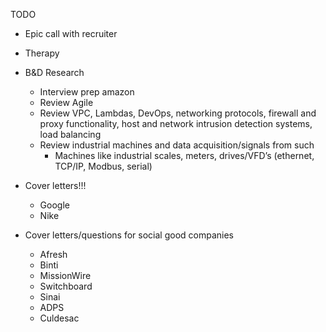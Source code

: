 TODO
- Epic call with recruiter
- Therapy
- B&D Research
	- Interview prep amazon
	- Review Agile
	- Review VPC, Lambdas, DevOps, networking protocols, firewall and proxy functionality, host and network intrusion detection systems, load balancing
	- Review industrial machines and data acquisition/signals from such
		- Machines like industrial scales, meters, drives/VFD’s (ethernet, TCP/IP, Modbus, serial)

- Cover letters!!!
	- Google
	- Nike
- Cover letters/questions for social good companies
	- Afresh
	- Binti
	- MissionWire
	- Switchboard
	- Sinai
	- ADPS
	- Culdesac

